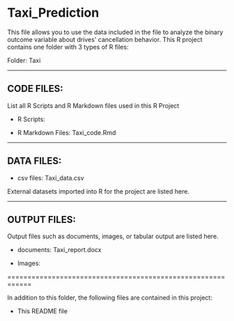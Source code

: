 # Taxi_Prediction
This file allows you to use the data included in the file to analyze the binary outcome variable about drives' cancellation behavior.
This R project contains one folder with 3 types of R files:

Folder: Taxi

-----------
CODE FILES:
-----------

List all R Scripts and R Markdown files used in this R Project


- R Scripts:
    

- R Markdown Files:
Taxi_code.Rmd

-----------
DATA FILES:
-----------

- csv files:
Taxi_data.csv

External datasets imported into R for the project are listed here.


-------------
OUTPUT FILES:
-------------

Output files such as documents, images, or tabular output are listed here.


- documents:
Taxi_report.docx

- Images:

============================================================

In addition to this folder, the following files are contained in this project:

- This README file
